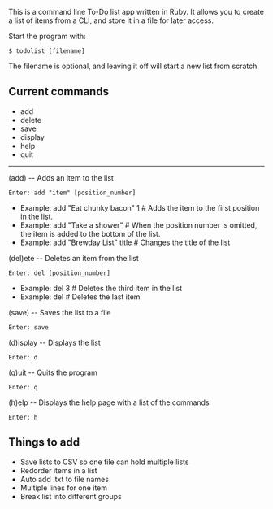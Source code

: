 This is a command line To-Do list app written in Ruby.
It allows you to create a list of items from a CLI, and store it in a file for 
later access.

Start the program with: 

    $ todolist [filename]

The filename is optional, and leaving it off will start a new list from scratch.

Current commands
----
* add
* delete
* save
* display
* help
* quit

----
(add) -- Adds an item to the list

    Enter: add "item" [position_number]

* Example: add "Eat chunky bacon" 1    # Adds the item to the first position in the list.
* Example: add "Take a shower"         # When the position number is omitted, the item is added to the bottom of the list.
* Example: add "Brewday List" title    # Changes the title of the list

(del)ete  -- Deletes an item from the list

    Enter: del [position_number]

* Example: del 3    # Deletes the third item in the list
* Example: del      # Deletes the last item

(save) -- Saves the list to a file

    Enter: save

(d)isplay -- Displays the list

	Enter: d

(q)uit -- Quits the program

	Enter: q

(h)elp -- Displays the help page with a list of the commands

	Enter: h

Things to add
----
* Save lists to CSV so one file can hold multiple lists
* Redorder items in a list
* Auto add .txt to file names
* Multiple lines for one item
* Break list into different groups